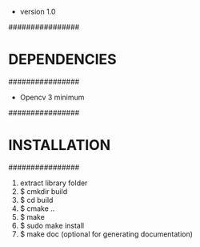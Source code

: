 
- version 1.0

################
# DEPENDENCIES #
################

- Opencv 3 minimum

################
# INSTALLATION #
################

1. extract library folder
2. $ cmkdir build
3. $ cd build
4. $ cmake ..
5. $ make
6. $ sudo make install
7. $ make doc (optional for generating documentation)
